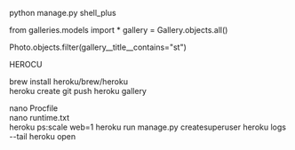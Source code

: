 
python manage.py shell_plus

from galleries.models import *
gallery = Gallery.objects.all()

Photo.objects.filter(gallery__title__contains="st")


HEROCU

brew install heroku/brew/heroku  
heroku create 
git push heroku gallery

nano Procfile  
nano runtime.txt    
heroku ps:scale web=1 
heroku run manage.py createsuperuser
heroku logs --tail
heroku open  